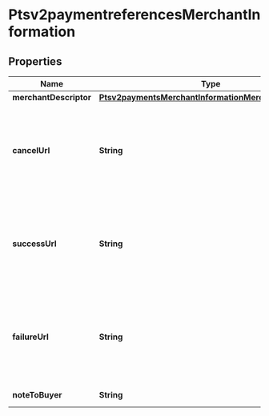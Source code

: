 
# Ptsv2paymentreferencesMerchantInformation

## Properties
Name | Type | Description | Notes
------------ | ------------- | ------------- | -------------
**merchantDescriptor** | [**Ptsv2paymentsMerchantInformationMerchantDescriptor**](Ptsv2paymentsMerchantInformationMerchantDescriptor.md) |  |  [optional]
**cancelUrl** | **String** | customer would be redirected to this url based on the decision of the transaction |  [optional]
**successUrl** | **String** | customer would be redirected to this url based on the decision of the transaction |  [optional]
**failureUrl** | **String** | customer would be redirected to this url based on the decision of the transaction |  [optional]
**noteToBuyer** | **String** | Free-form text field. |  [optional]




